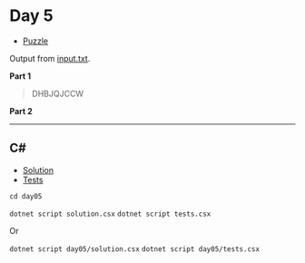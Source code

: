 # Day 5

- [Puzzle](PUZZLE.md)

Output from [input.txt](input.txt).

<!-- Output from [input.txt](day05/input.txt). -->

**Part 1**

> DHBJQJCCW

**Part 2**

>

---

## C#

- [Solution](solution.csx)
- [Tests](tests.csx)

`cd day05`

`dotnet script solution.csx`
`dotnet script tests.csx`

Or

`dotnet script day05/solution.csx`
`dotnet script day05/tests.csx`
